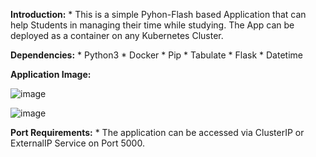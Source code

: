 **Introduction:**
	* This is a simple Pyhon-Flash based Application that can help Students in managing their time while studying. The App can be deployed as a container on any Kubernetes Cluster.

**Dependencies:**
	* Python3
 	* Docker
  	* Pip
   	* Tabulate
	* Flask
 	* Datetime

**Application Image:**

![image](https://github.com/darksaber8888/timtableapp/assets/165632097/bd31dcb3-1dae-4c1c-ba39-5d73ac8865fd)


![image](https://github.com/darksaber8888/timtableapp/assets/165632097/cb70ae90-b734-44e9-a926-29c55da09c50)

**Port Requirements:** 
	* The application can be accessed via ClusterIP or ExternalIP Service on Port 5000. 

			
